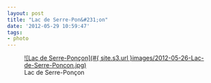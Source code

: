 ```yaml
---
layout: post
title: "Lac de Serre-Pon&#231;on"
date: '2012-05-29 10:59:47'
tags:
- photo
---
```



<figure>
  <a href="#{ site.s3.url }images/2012-05-26-Lac-de-Serre-Poncon.jpg" rel="lightbox" title="Lac de Serre-Pon&#231;on">
  ![Lac de Serre-Pon&#231;on](#{ site.s3.url }images/2012-05-26-Lac-de-Serre-Poncon.jpg)
  </a>
  <figcaption>Lac de Serre-Pon&#231;on</figcaption>
</figure>

